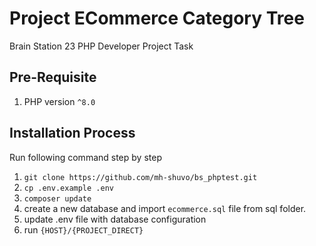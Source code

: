 # Project ECommerce Category Tree
Brain Station 23 PHP Developer Project Task

## Pre-Requisite
1. PHP version `^8.0`

## Installation Process
Run following command step by step
1. `git clone https://github.com/mh-shuvo/bs_phptest.git`
2. `cp .env.example .env`
2. `composer update`
4. create a new database and import `ecommerce.sql` file from sql folder.
5. update .env file with database configuration 
6. run `{HOST}/{PROJECT_DIRECT}`
